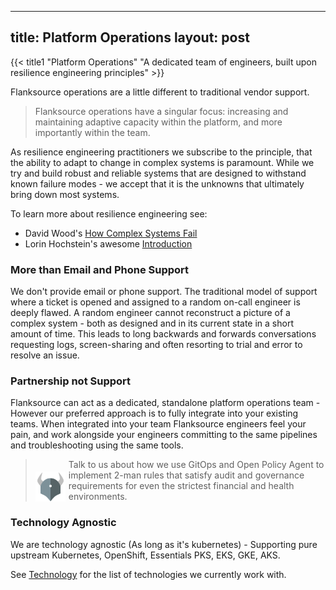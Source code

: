 
---
title: Platform Operations
layout: post
---

{{< title1 "Platform Operations" "A dedicated team of engineers, built upon resilience engineering principles" >}}

Flanksource operations are a little different to traditional vendor support.

> Flanksource operations have a singular focus: increasing and maintaining adaptive capacity within the platform, and more importantly within the team.

As resilience engineering practitioners we subscribe to the principle, that the ability to adapt to change in complex systems is paramount. While we try and build robust and reliable systems that are designed to withstand known failure modes - we accept that it is the unknowns that ultimately bring down most systems.

To learn more about resilience engineering see:

* David Wood's <i class="fa fa-file-pdf"></i><a href="https://web.mit.edu/2.75/resources/random/How%20Complex%20Systems%20Fail.pdf"> How Complex Systems Fail</a>
* Lorin Hochstein's awesome <a href="https://github.com/lorin/resilience-engineering/blob/master/intro.md">Introduction</a>

<h3 class="subtitle is-4"><span><i class="fa fa-ban"></i></span> More than Email and Phone Support</h3>

We don't provide email or phone support. The traditional model of support where a ticket is opened and assigned to a random on-call engineer is deeply flawed. A random engineer cannot reconstruct a picture of a complex system - both as designed and in its current state in a short amount of time. This leads to long backwards and forwards conversations requesting logs, screen-sharing and often resorting to trial and error to resolve an issue.

<h3 class="subtitle is-4"><span ><i class="fa fa-people-carry"></i></span> Partnership not Support</h3>

Flanksource can act as a dedicated, standalone platform operations team - However our preferred approach is to fully integrate into your existing teams. When integrated into your team Flanksource engineers feel your pain, and work alongside your engineers committing to the same pipelines and troubleshooting using the same tools.

>  <img src="https://github.com/open-policy-agent/opa/blob/master/logo/logo-144x144.png?raw=true" style="width: 48px; float: left; padding-right: 5px; padding-top: 20px"> Talk to us about how we use GitOps and Open Policy Agent to implement 2-man rules that satisfy audit and governance requirements for even the strictest financial and health environments.

<h3 class="subtitle is-4"><span><i class="fa fa-cogs" aria-hidden="true"></i></span> Technology Agnostic</h3>

We are technology agnostic (As long as it's kubernetes) - Supporting pure upstream Kubernetes, OpenShift, Essentials PKS, EKS, GKE, AKS.

See [Technology](./technologies) for the list of technologies we currently work with.
